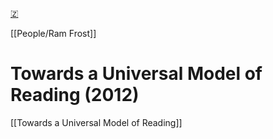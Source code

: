 [🇿](zotero://select/library/items/UFSSSV9I)

[[People/Ram Frost]] 
# Towards a Universal Model of Reading (2012)

[[Towards a Universal Model of Reading]]